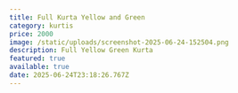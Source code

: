```yaml
---
title: Full Kurta Yellow and Green
category: kurtis
price: 2000
image: /static/uploads/screenshot-2025-06-24-152504.png
description: Full Yellow Green Kurta
featured: true
available: true
date: 2025-06-24T23:18:26.767Z
---
```

